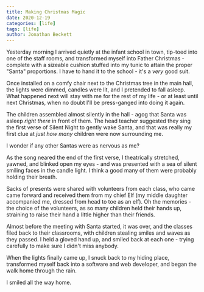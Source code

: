 ```yaml
---
title: Making Christmas Magic
date: 2020-12-19
categories: [life]
tags: [life]
author: Jonathan Beckett
---
```


Yesterday morning I arrived quietly at the infant school in town, tip-toed into one of the staff rooms, and transformed myself into Father Christmas - complete with a sizeable cushion stuffed into my tunic to attain the proper "Santa" proportions. I have to hand it to the school - it's a *very* good suit.

Once installed on a comfy chair next to the Christmas tree in the main hall, the lights were dimmed, candles were lit, and I pretended to fall asleep. What happened next will stay with me for the rest of my life - or at least until next Christmas, when no doubt I'll be press-ganged into doing it again.

The children assembled almost silently in the hall - agog that Santa was asleep *right there* in front of them. The head teacher suggested they sing the first verse of Silent Night to gently wake Santa, and that was really my first clue at *just how many* children were now surrounding me.

I wonder if any other Santas were as nervous as me?

As the song neared the end of the first verse, I theatrically stretched, yawned, and blinked open my eyes - and was presented with a sea of silent smiling faces in the candle light. I think a good many of them were probably holding their breath.

Sacks of presents were shared with volunteers from each class, who came came forward and received them from my chief Elf (my middle daughter accompanied me, dressed from head to toe as an elf). Oh the memories - the choice of the volunteers, as so many children held their hands up, straining to raise their hand a little higher than their friends.

Almost before the meeting with Santa started, it was over, and the classes filed back to their classrooms, with children stealing smiles and waves as they passed. I held a gloved hand up, and smiled back at each one - trying carefully to make sure I didn't miss anybody.

When the lights finally came up, I snuck back to my hiding place, transformed myself back into a software and web developer, and began the walk home through the rain.

I smiled all the way home.